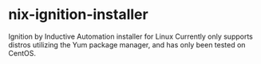 # nix-ignition-installer
Ignition by Inductive Automation installer for Linux
Currently only supports distros utilizing the Yum package manager, and has only been tested on CentOS.
